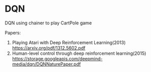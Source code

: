 # DQN
DQN using chainer to play CartPole game

Papers:
1. Playing Atari with Deep Reinforcement Learning(2013) 
   https://arxiv.org/pdf/1312.5602.pdf
2. Human-level control through deep reinforcement learning(2015) 
   https://storage.googleapis.com/deepmind-media/dqn/DQNNaturePaper.pdf
